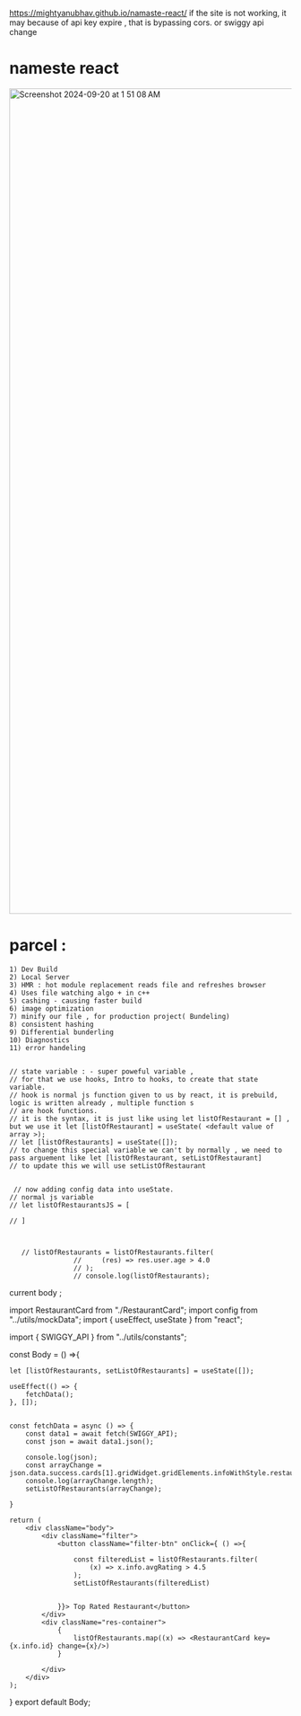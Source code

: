 https://mightyanubhav.github.io/namaste-react/
if the site is not working, it may because of api key expire , that is bypassing cors.
or swiggy api change 
# nameste react
<img width="1470" alt="Screenshot 2024-09-20 at 1 51 08 AM" src="https://github.com/user-attachments/assets/6687acce-e53e-4234-aad1-2ce618f4aca0">

# parcel : 
	1) Dev Build
	2) Local Server
	3) HMR : hot module replacement reads file and refreshes browser
	4) Uses file watching algo + in c++
	5) cashing - causing faster build
	6) image optimization 
	7) minify our file , for production project( Bundeling)
	8) consistent hashing
	9) Differential bunderling
    10) Diagnostics
    11) error handeling
	

    // state variable : - super poweful variable ,
    // for that we use hooks, Intro to hooks, to create that state variable.
    // hook is normal js function given to us by react, it is prebuild, logic is written already , multiple function s 
    // are hook functions.
    // it is the syntax, it is just like using let listOfRestaurant = [] , but we use it let [listOfRestaurant] = useState( <default value of array >);
    // let [listOfRestaurants] = useState([]);
    // to change this special variable we can't by normally , we need to pass arguement like let [listOfRestaurant, setListOfRestaurant]
    // to update this we will use setListOfRestaurant


	 // now adding config data into useState.
    // normal js variable 
    // let listOfRestaurantsJS = [
        
    // ]



	   // listOfRestaurants = listOfRestaurants.filter(
                    //     (res) => res.user.age > 4.0
                    // );
                    // console.log(listOfRestaurants);


current body ;


import RestaurantCard from "./RestaurantCard";
import config from "../utils/mockData";
import { useEffect, useState } from "react";

import { SWIGGY_API } from "../utils/constants";

const Body = () =>{


    let [listOfRestaurants, setListOfRestaurants] = useState([]);
    
    useEffect(() => {
        fetchData();
    }, []);


    const fetchData = async () => {
        const data1 = await fetch(SWIGGY_API);
        const json = await data1.json();
       
        console.log(json);
        const arrayChange = json.data.success.cards[1].gridWidget.gridElements.infoWithStyle.restaurants;
        console.log(arrayChange.length);
        setListOfRestaurants(arrayChange);

    }

    return (
        <div className="body">
            <div className="filter">
                <button className="filter-btn" onClick={ () =>{

                    const filteredList = listOfRestaurants.filter(
                        (x) => x.info.avgRating > 4.5
                    );
                    setListOfRestaurants(filteredList)

                 
                }}> Top Rated Restaurant</button>
            </div>
            <div className="res-container">  
                {
                    listOfRestaurants.map((x) => <RestaurantCard key={x.info.id} change={x}/>)
                }
               
            </div>
        </div>
    );
}
export default Body;
